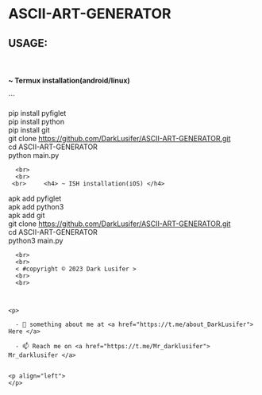 # ASCII-ART-GENERATOR

<h2 color="red" >USAGE:</h2>
<br>     <h4> ~ Termux installation(android/linux) </h4>
```

pip install pyfiglet <br>
pip install python <br>
pip install git <br>
git clone https://github.com/DarkLusifer/ASCII-ART-GENERATOR.git <br>
cd ASCII-ART-GENERATOR <br>
python main.py <br> 

```
  <br>
  <br>
 <br>     <h4> ~ ISH installation(iOS) </h4>
```

apk add pyfiglet <br>
apk add python3 <br>
apk add git <br>
git clone https://github.com/DarkLusifer/ASCII-ART-GENERATOR.git <br>
cd ASCII-ART-GENERATOR <br>
python3 main.py <br>

```
  <br>
  <br>
  < #copyright © 2023 Dark Lusifer >
  <br>
  <br>
  
  
  
<p>

  - 💬 something about me at <a href="https://t.me/about_DarkLusifer"> Here </a> 

  - 📫 Reach me on <a href="https://t.me/Mr_darklusifer"> Mr_darklusifer </a> 


<p align="left">
</p>
